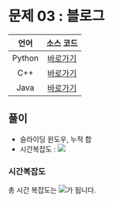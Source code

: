 # 문제 03 : 블로그

| 언어 | 소스 코드 |
| :--: | :-------: |
| Python | [바로가기](./main.py) |
| C++    | [바로가기](./main.cpp) |
| Java | [바로가기](./Main.java) |

## 풀이

 - 슬라이딩 윈도우, 누적 합
 - 시간복잡도 : <img src="https://render.githubusercontent.com/render/math?math=O(N)">


### 시간복잡도

총 시간 복잡도는 <img src="https://render.githubusercontent.com/render/math?math=O(N)">가 됩니다.
